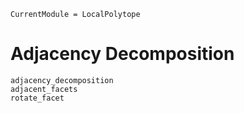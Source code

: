 ```@meta
CurrentModule = LocalPolytope
```
# Adjacency Decomposition

```@docs
adjacency_decomposition
adjacent_facets
rotate_facet
```
